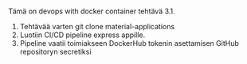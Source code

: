 ####

Tämä on devops with docker container tehtävä 3.1.
1. Tehtävää varten git clone material-applications
2. Luotiin CI/CD pipeline express appille.
3. Pipeline vaatii toimiakseen DockerHub tokenin asettamisen GitHub repositoryn secretiksi

